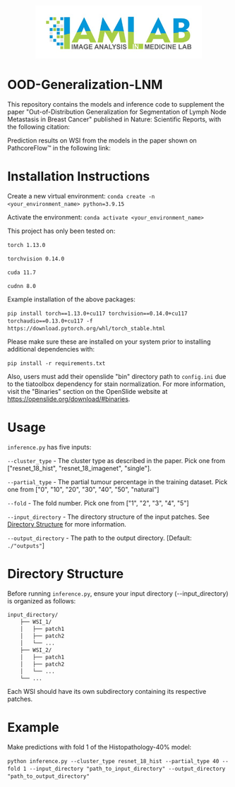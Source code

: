 <p align="center"><a href="https://www.torontomu.ca/akhademi/">
  <img src="assets/IAMLAB-logo.jpg" height=120>
</a></p>

# OOD-Generalization-LNM
This repository contains the models and inference code to supplement the paper "Out-of-Distribution Generalization for Segmentation of Lymph Node Metastasis in Breast Cancer" published in Nature: Scientific Reports, with the following citation:

<CITATION PENDING>

Prediction results on WSI from the models in the paper shown on PathcoreFlow&trade; in the following link:  

# Installation Instructions
Create a new virtual environment: ```conda create -n <your_environment_name> python=3.9.15```

Activate the environment: ```conda activate <your_environment_name>```

This project has only been tested on:

```torch 1.13.0```

```torchvision 0.14.0```

```cuda 11.7```

```cudnn 8.0```

Example installation of the above packages: 

```pip install torch==1.13.0+cu117 torchvision==0.14.0+cu117 torchaudio==0.13.0+cu117 -f https://download.pytorch.org/whl/torch_stable.html```

Please make sure these are installed on your system prior to installing additional dependencies with:

 ```pip install -r requirements.txt```

Also, users must add their openslide "bin" directory path to ```config.ini``` due to the tiatoolbox dependency for stain normalization. For more information, visit the "Binaries" section on the OpenSlide website at https://openslide.org/download/#binaries.

# Usage
```inference.py``` has five inputs:

```--cluster_type``` - The cluster type as described in the paper. Pick one from ["resnet_18_hist", "resnet_18_imagenet", "single"].

```--partial_type``` - The partial tumour percentage in the training dataset. Pick one from ["0", "10", "20", "30", "40", "50", "natural"]

```--fold``` - The fold number. Pick one from ["1", "2", "3", "4", "5"]

```--input_directory``` - The directory structure of the input patches. See [Directory Structure](#directory-structure) for more information.

```--output_directory``` - The path to the output directory. [Default: ```./"outputs"```]

# Directory Structure
Before running ```inference.py```, ensure your input directory (--input_directory) is organized as follows:

```
input_directory/
    ├── WSI_1/
    │   ├── patch1
    │   ├── patch2
    │   └── ...
    ├── WSI_2/
    │   ├── patch1
    │   ├── patch2
    │   └── ...
    └── ...
```

Each WSI should have its own subdirectory containing its respective patches.


# Example
Make predictions with fold 1 of the Histopathology-40% model:

```python inference.py --cluster_type resnet_18_hist --partial_type 40 --fold 1 --input_directory "path_to_input_directory" --output_directory "path_to_output_directory"```

